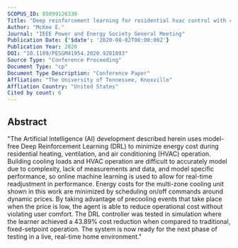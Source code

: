 ```yaml
---
SCOPUS_ID: 85099126330
Title: "Deep reinforcement learning for residential hvac control with consideration of human occupancy"
Author: "McKee E."
Journal: "IEEE Power and Energy Society General Meeting"
Publication Date: {'$date': '2020-08-02T00:00:00Z'}
Publication Year: 2020
DOI: "10.1109/PESGM41954.2020.9281893"
Source Type: "Conference Proceeding"
Document Type: "cp"
Document Type Description: "Conference Paper"
Affliation: "The University of Tennessee, Knoxville"
Affliation Country: "United States"
Cited by count: 6
---
```


## Abstract
"The Artificial Intelligence (AI) development described herein uses model-free Deep Reinforcement Learning (DRL) to minimize energy cost during residential heating, ventilation, and air conditioning (HVAC) operation. Building cooling loads and HVAC operation are difficult to accurately model due to complexity, lack of measurements and data, and model specific performance, so online machine learning is used to allow for real-time readjustment in performance. Energy costs for the multi-zone cooling unit shown in this work are minimized by scheduling on/off commands around dynamic prices. By taking advantage of precooling events that take place when the price is low, the agent is able to reduce operational cost without violating user comfort. The DRL controller was tested in simulation where the learner achieved a 43.89% cost reduction when compared to traditional, fixed-setpoint operation. The system is now ready for the next phase of testing in a live, real-time home environment."
